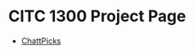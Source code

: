 # CITC 1300 Project Page

<ul>
    <li><a href="intro_to_html/index.html" target="_blank">ChattPicks</a></li>
</ul>